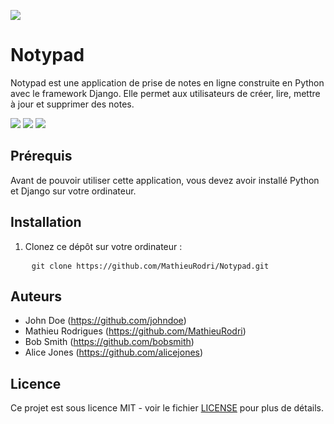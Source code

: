 <img
  src="https://github.com/MathieuRodri/Notypad/blob/main/github_images/index.png"
/>

<div class="markdown prose w-full break-words dark:prose-invert light">
  <h1>Notypad</h1>
  <p>
    Notypad est une application de prise de notes en ligne construite en Python
    avec le framework Django. Elle permet aux utilisateurs de créer, lire,
    mettre à jour et supprimer des notes.
  </p>
  <img
    src="https://github.com/MathieuRodri/Notypad/blob/main/github_images/editor.png"
  />
    <img
        src="https://github.com/MathieuRodri/Notypad/blob/main/github_images/login.png"
    />
    <img
        src="https://github.com/MathieuRodri/Notypad/blob/main/github_images/signup.png"
    />
  <h2>Prérequis</h2>
  <p>
    Avant de pouvoir utiliser cette application, vous devez avoir installé
    Python et Django sur votre ordinateur.
  </p>
  <h2>Installation</h2>
  <ol>
    <li>Clonez ce dépôt sur votre ordinateur :</li>
  </ol>
  <pre>
    <code class="!whitespace-pre hljs language-bash">git <span class="hljs-built_in">clone</span> https://github.com/MathieuRodri/Notypad.git</code></div></div></pre>
  <h2>Auteurs</h2>
  <ul>
    <li>
      John Doe (<a href="https://github.com/johndoe" target="_new"
        >https://github.com/johndoe</a
      >)
    </li>
    <li>
      Mathieu Rodrigues (<a href="https://github.com/MathieuRodri" target="_new"
        >https://github.com/MathieuRodri</a
      >)
    </li>
    <li>
      Bob Smith (<a href="https://github.com/bobsmith" target="_new"
        >https://github.com/bobsmith</a
      >)
    </li>
    <li>
      Alice Jones (<a href="https://github.com/alicejones" target="_new"
        >https://github.com/alicejones</a
      >)
    </li>
  </ul>
  <h2>Licence</h2>
  <p>
    Ce projet est sous licence MIT - voir le fichier
    <a href="LICENSE" target="_new">LICENSE</a> pour plus de détails.
  </p>
</div>
